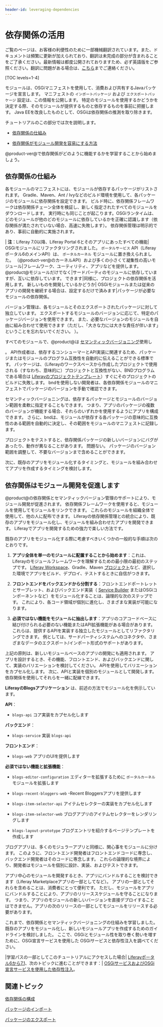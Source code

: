 ```yaml
---
header-id: leveraging-dependencies
---
```


# 依存関係の活用

<p class="alert alert-info"><span class="wysiwyg-color-blue120">ご覧のページは、お客様の利便性のために一部機械翻訳されています。また、ドキュメントは頻繁に更新が加えられており、翻訳は未完成の部分が含まれることをご了承ください。最新情報は都度公開されておりますため、必ず英語版をご参照ください。翻訳に問題がある場合は、<a href="mailto:support-content-jp@liferay.com">こちら</a>までご連絡ください。</span></p>

[TOC levels=1-4]

モジュールは、OSGiマニフェストを使用して、消費および共有するJavaパッケージを宣言します。 マニフェストの `インポートパッケージ` および `エクスポートパッケージ` 設定は、この情報を公開します。 特定のモジュールを使用するかどうかを決定する際、そのモジュールが提供するものと依存するものを事前に把握します。 Java EEを改良したものとして、OSGiは依存関係の推測を取り除きます。

チュートリアルのこの部分では次を説明します。

  - [依存関係の仕組み](#how-dependencies-work)

  - [依存関係がモジュール開発を容易にする方法](#dependencies-facilitate-modular-development)

@product-ver@で依存関係がどのように機能するかを学習することから始めましょう。

## 依存関係の仕組み

各モジュールのマニフェストには、モジュールが依存するパッケージがリストされます。 Gradle、Maven、Ant / Ivyなどのビルド環境を使用して、各パッケージのモジュールに依存関係を設定できます。 ビルド時に、依存関係フレームワークは依存関係チェーン全体を検証し、新しく指定されたすべてのモジュールをダウンロードします。 実行時にも同じことが起こります。OSGiランタイムは、どのモジュールが他のどのモジュールに依存しているかを正確に認識します（依存関係が満たされていない場合、高速に失敗します）。 依存関係管理は明示的であり、事前に自動的に実施されます。

| **注**：Liferay 7.0以降、Liferay Portal 6とそのアプリにあったすべての機能| OSGiモジュールにリファクタリングされました。 `ポータルサービス` API（Liferayポータル6のメインAPI）は、 `ポータルカーネル` モジュールに置き換えられました。 （@product-ver@のカーネルAPI）および多くの小さくて凝集性の高いモジュール|フレームワーク、ユーティリティ、アプリなどを提供します。 @product@モジュールだけでなく|サードパーティのモジュールに依存していますが、互いに依存しています。 できます|同様に、プロジェクトの依存関係を活用します。 新しいものを開発しているかどうか| OSGiモジュールまたは従来のアプリの開発を継続する場合は、設定するだけで済みます|パッケージが必要なモジュールの依存関係。

バージョン管理は、各モジュールとそのエクスポートされたパッケージに対して独立しています。 エクスポートするモジュールのバージョンに応じて、特定のパッケージバージョンを使用できます。 また、必要なバージョンのモジュールを自由に組み合わせて使用できます（ただし、「大きな力には大きな責任が伴います」ということを忘れないでください。 ）。

すべてのモジュールで、@product@は [セマンティックバージョニング](http://semver.org)使用し

 。 API作成者は、依存するコンシューマーとAPI実装に関連するため、パッケージまたはモジュールのプログラム互換性を自動的に伝えることができる標準です。 パッケージは、（Liferayのワークスペースから作成したプロジェクトで使用される（すなわち、意味的に）プロジェクトと互換性がない、BNDプログラムである場合は [Liferayのプロジェクトテンプレート](/docs/7-1/reference/-/knowledge_base/r/project-templates)）すぐにそのプロジェクトのビルドに失敗します。 bndを使用しない開発者は、各依存関係モジュールのマニフェストでパッケージのバージョンを手動で確認できます。</p> 

セマンティックバージョニングは、依存するパッケージとモジュールのバージョン範囲を柔軟に指定することもできます。 つまり、アプリのパッケージの複数のバージョンが機能する場合、それらのいずれかを使用するようにアプリを構成できます。 さらに、bndは、モジュールが依存する各パッケージの意味的に互換性のある範囲を自動的に決定し、その範囲をモジュールのマニフェストに記録します。

プロジェクトをテストすると、依存関係パッケージの新しいバージョンにバグがあったり、動作が異なることがあります。 問題ない。 パッケージのバージョン範囲を調整して、不要なバージョンまで含めることができます。

次に、既存のアプリをモジュール化するタイミングと、モジュールを組み合わせてアプリを作成するタイミングを検討します。



## 依存関係はモジュール開発を促進します

@product@の依存関係とセマンティックバージョン管理のサポートにより、モジュール開発が促進されます。 依存関係フレームワークを使用すると、モジュールを使用してモジュールをリンクできます。 これらのモジュールを組織全体で使用して、他の人に配布できます。 Liferayの依存関係管理との統合により、既存のアプリをモジュール化し、モジュールを組み合わせたアプリを開発できます。 Liferayでアプリを開発するための強力で楽しい方法です。

既存のアプリをモジュール化する際に考慮すべきいくつかの一般的な手順は次のとおりです。

1.  **アプリ全体を単一のモジュールに配置することから始めます**：これは、Liferayのモジュールフレームワークを理解するための最小限の最初のステップです。 [Liferay Workspace](/docs/7-1/tutorials/-/knowledge_base/t/liferay-workspace)、Gradle、Maven [プロジェクト](/docs/7-1/reference/-/knowledge_base/r/project-templates)など、選択した環境でアプリをビルド、デプロイ、テストするときに自信がつきます。

2.  **フロントエンドをバックエンドから分割する**：フロントエンドポートレットとサーブレット、およびバックエンド実装（ [Service Builder](/docs/7-1/tutorials/-/knowledge_base/t/service-builder) またはOSGiコンポーネントなど）をモジュール化することは、論理的な次のステップです。 これにより、各コード領域が個別に進化し、さまざまな実装が可能になります。

3.  **必須ではない機能をモジュールに抽出します**：アプリのコアコードベースに結び付けられる必要のない機能またはAPI拡張機能がある場合があります。 これらは、提供するAPIを実装する独立したモジュールとしてリファクタリングできます。 例としては、サードパーティシステムへのコネクタや、さまざまなデータのエクスポート/インポート形式のサポートがあります。

上記の原則は、新しいモジュールベースのアプリの開発にも適用されます。 アプリを設計するとき、その機能、フロントエンド、およびバックエンドに関して、実装のバリエーションを検討してください。 APIを使用してバリエーションをカプセル化します。 次に、APIと実装を個別のモジュールとして開発します。 依存関係を使用してそれらを一緒に配線できます。

**LiferayのBlogsアプリケーション** は、前述の方法でモジュール化を例示しています。

**API**：

  - `blogs-api` コア実装をカプセル化します

**バックエンド**：

  - `blogs-service` 実装 `blogs-api`

**フロントエンド**：

  - `blogs-web` アプリのUIを提供します

**必須ではない機能と拡張機能**：

  - `blogs-editor-configuration` エディターを拡張するために `ポータルカーネル` モジュールを拡張します

  - `blogs-recent-bloggers-web` -Recent Bloggersアプリを提供します

  - `blogs-item-selector-api` アイテムセレクターの実装をカプセル化します

  - `blogs-item-selector-web` ブログアプリのアイテムセレクターをレンダリングします

  - `blogs-layout-prototype` ブログエントリを紹介するページテンプレートを作成します

ブログアプリは、多くのモジュラーアプリと同様に、関心事をモジュールに分けます。 このように、フロントエンド開発者はフロントエンドコードに専念し、バックエンド開発者はそのコードに専念します。 これらの論理的な境界により、開発者はモジュールを個別に設計、実装、およびテストできます。

アプリ中心のモジュールを開発するとき、アプリにバンドルすることを検討できます（Liferay Marketplaceアプリの一部としてなど）。 アプリの一部としてそれらを含めることは、消費者にとって便利です。 ただし、モジュールをアプリにバンドルすることにより、アプリのリリーススケジュールを守ることになります。 つまり、アプリのモジュールの新しいバージョンを直接デプロイすることはできません。アプリの次のリリースの一部としてモジュールをリリースする必要があります。

これまで、依存関係とセマンティックバージョニングの仕組みを学習しました。 既存のアプリをモジュール化し、新しいモジュールアプリを作成するためのガイドラインを検討しました。 ここで、OSGiとモジュール性を取り巻く勢いを増すために、OSGi宣言サービス</a>を使用した OSGiサービスと依存性注入を調べてください。</p> 

|学習パスの一部としてこのチュートリアルにアクセスした場合| [Liferayポータル6から7.1](/docs/7-1/tutorials/-/knowledge_base/t/from-liferay-6-to-liferay-7)、次のトピックに進むことができます：| [OSGiサービスおよびOSGi宣言サービスを使用した依存性注入](/docs/7-1/tutorials/-/knowledge_base/t/osgi-services-and-dependency-injection-with-declarative-services)。



## 関連トピック

[依存関係の構成](/docs/7-1/tutorials/-/knowledge_base/t/configuring-dependencies)

[パッケージのインポート](/docs/7-1/tutorials/-/knowledge_base/t/importing-packages)

[パッケージのエクスポート](/docs/7-1/tutorials/-/knowledge_base/t/exporting-packages)
